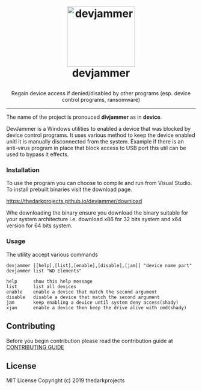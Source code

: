 

# <p style="text-align: center;" align="center"><img src="https://thedarkprojects.github.io/devjammer/favicon.png" alt="devjammer" style="width:180px;height:160px;" width="180" height="160" /><br /> devjammer</p>

<p style="text-align: center;" align="center">Regain device access if denied/disabled by other programs (esp. device control programs, ransomware)</p>

---

The name of the project is pronouced **divjammer** as in **device**.

DevJammer is a Windows utilities to enabled a device that was blocked by device control programs. It uses various method to keep the device enabled unitl it is manually disconnected from the system. Example if there is an anti-virus program in place that block access to USB port this util can be used to bypass it effects.

### Installation

To use the program you can choose to compile and run from 
Visual Studio. To install prebuilt binaries visit the download page. 

https://thedarkprojects.github.io/devjammer/download

Whe downloading the binary ensure you download the binary 
suitable for your system architecture i.e. download x86 for 
32 bits system and x64 version for 64 bits system.

### Usage 

The utility accept various commands 
```
devjammer [[help],[list],[enable],[disable],[jam]] "device name part"
devjammer list "WD Elements"

help      show this help message
list      list all devices
enable    enable a device that match the second argument
disable   disable a device that match the second argument
jam       keep enabling a device until system deny access(shady)
xjam      enable a device then keep the drive alive with cmd(shady)
```

## Contributing

Before you begin contribution please read the contribution guide at [CONTRIBUTING GUIDE](https://thedarkprojects.github.io/devjammer/contribute)

## License

MIT License Copyright (c) 2019 thedarkprojects

